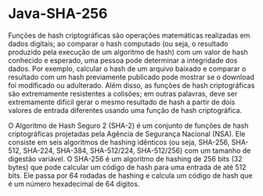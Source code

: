 # Java-SHA-256

Funções de hash criptográficas são operações matemáticas realizadas em dados digitais; ao comparar o hash computado (ou seja, o resultado produzido pela execução de um algoritmo de hash) com um valor de hash conhecido e esperado, uma pessoa pode determinar a integridade dos dados. Por exemplo, calcular o hash de um arquivo baixado e comparar o resultado com um hash previamente publicado pode mostrar se o download foi modificado ou adulterado. Além disso, as funções de hash criptográficas são extremamente resistentes a colisões; em outras palavras, deve ser extremamente difícil gerar o mesmo resultado de hash a partir de dois valores de entrada diferentes usando uma função de hash criptográfica.

O Algoritmo de Hash Seguro 2 (SHA-2) é um conjunto de funções de hash criptográficas projetadas pela Agência de Segurança Nacional (NSA). Ele consiste em seis algoritmos de hashing idênticos (ou seja, SHA-256, SHA-512, SHA-224, SHA-384, SHA-512/224, SHA-512/256) com um tamanho de digestão variável. O SHA-256 é um algoritmo de hashing de 256 bits (32 bytes) que pode calcular um código de hash para uma entrada de até 512 bits. Ele passa por 64 rodadas de hashing e calcula um código de hash que é um número hexadecimal de 64 dígitos.
